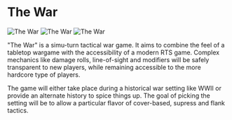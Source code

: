The War
=======

![The War](http://i.imgur.com/NPeGwkK.png)
![The War](http://i.imgur.com/15yvdLp.png)
![The War](http://i.imgur.com/IsihC9Y.png)

"The War" is a simu-turn tactical war game. It aims to combine the feel of a tabletop wargame with the accessibility of a modern RTS game. Complex mechanics like damage rolls, line-of-sight and modifiers will be safely transparent to new players, while remaining accessible to the more hardcore type of players.

The game will either take place during a historical war setting like WWII or provide an alternate history to spice things up. The goal of picking the setting will be to allow a particular flavor of cover-based, supress and flank tactics.

